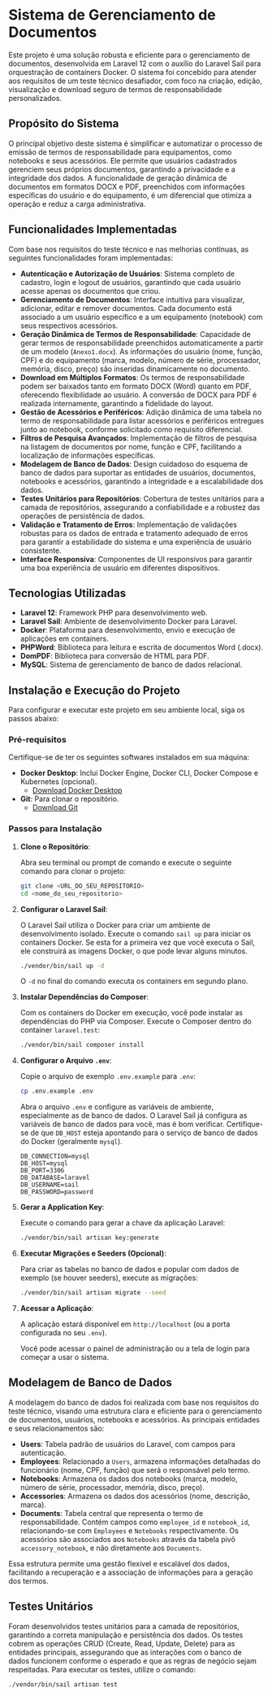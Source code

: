 # Sistema de Gerenciamento de Documentos

Este projeto é uma solução robusta e eficiente para o gerenciamento de documentos, desenvolvida em Laravel 12 com o auxílio do Laravel Sail para orquestração de containers Docker. O sistema foi concebido para atender aos requisitos de um teste técnico desafiador, com foco na criação, edição, visualização e download seguro de termos de responsabilidade personalizados.

## Propósito do Sistema

O principal objetivo deste sistema é simplificar e automatizar o processo de emissão de termos de responsabilidade para equipamentos, como notebooks e seus acessórios. Ele permite que usuários cadastrados gerenciem seus próprios documentos, garantindo a privacidade e a integridade dos dados. A funcionalidade de geração dinâmica de documentos em formatos DOCX e PDF, preenchidos com informações específicas do usuário e do equipamento, é um diferencial que otimiza a operação e reduz a carga administrativa.

## Funcionalidades Implementadas

Com base nos requisitos do teste técnico e nas melhorias contínuas, as seguintes funcionalidades foram implementadas:

*   **Autenticação e Autorização de Usuários**: Sistema completo de cadastro, login e logout de usuários, garantindo que cada usuário acesse apenas os documentos que criou.
*   **Gerenciamento de Documentos**: Interface intuitiva para visualizar, adicionar, editar e remover documentos. Cada documento está associado a um usuário específico e a um equipamento (notebook) com seus respectivos acessórios.
*   **Geração Dinâmica de Termos de Responsabilidade**: Capacidade de gerar termos de responsabilidade preenchidos automaticamente a partir de um modelo (`Anexo1.docx`). As informações do usuário (nome, função, CPF) e do equipamento (marca, modelo, número de série, processador, memória, disco, preço) são inseridas dinamicamente no documento.
*   **Download em Múltiplos Formatos**: Os termos de responsabilidade podem ser baixados tanto em formato DOCX (Word) quanto em PDF, oferecendo flexibilidade ao usuário. A conversão de DOCX para PDF é realizada internamente, garantindo a fidelidade do layout.
*   **Gestão de Acessórios e Periféricos**: Adição dinâmica de uma tabela no termo de responsabilidade para listar acessórios e periféricos entregues junto ao notebook, conforme solicitado como requisito diferencial.
*   **Filtros de Pesquisa Avançados**: Implementação de filtros de pesquisa na listagem de documentos por nome, função e CPF, facilitando a localização de informações específicas.
*   **Modelagem de Banco de Dados**: Design cuidadoso do esquema de banco de dados para suportar as entidades de usuários, documentos, notebooks e acessórios, garantindo a integridade e a escalabilidade dos dados.
*   **Testes Unitários para Repositórios**: Cobertura de testes unitários para a camada de repositórios, assegurando a confiabilidade e a robustez das operações de persistência de dados.
*   **Validação e Tratamento de Erros**: Implementação de validações robustas para os dados de entrada e tratamento adequado de erros para garantir a estabilidade do sistema e uma experiência de usuário consistente.
*   **Interface Responsiva**: Componentes de UI responsivos para garantir uma boa experiência de usuário em diferentes dispositivos.





## Tecnologias Utilizadas

*   **Laravel 12**: Framework PHP para desenvolvimento web.
*   **Laravel Sail**: Ambiente de desenvolvimento Docker para Laravel.
*   **Docker**: Plataforma para desenvolvimento, envio e execução de aplicações em containers.
*   **PHPWord**: Biblioteca para leitura e escrita de documentos Word (.docx).
*   **DomPDF**: Biblioteca para conversão de HTML para PDF.
*   **MySQL**: Sistema de gerenciamento de banco de dados relacional.

## Instalação e Execução do Projeto

Para configurar e executar este projeto em seu ambiente local, siga os passos abaixo:

### Pré-requisitos

Certifique-se de ter os seguintes softwares instalados em sua máquina:

*   **Docker Desktop**: Inclui Docker Engine, Docker CLI, Docker Compose e Kubernetes (opcional).
    *   [Download Docker Desktop](https://www.docker.com/products/docker-desktop)
*   **Git**: Para clonar o repositório.
    *   [Download Git](https://git-scm.com/downloads)

### Passos para Instalação

1.  **Clone o Repositório**:

    Abra seu terminal ou prompt de comando e execute o seguinte comando para clonar o projeto:

    ```bash
    git clone <URL_DO_SEU_REPOSITORIO>
    cd <nome_do_seu_repositorio>
    ```

2.  **Configurar o Laravel Sail**:

    O Laravel Sail utiliza o Docker para criar um ambiente de desenvolvimento isolado. Execute o comando `sail up` para iniciar os containers Docker. Se esta for a primeira vez que você executa o Sail, ele construirá as imagens Docker, o que pode levar alguns minutos.

    ```bash
    ./vendor/bin/sail up -d
    ```

    O `-d` no final do comando executa os containers em segundo plano.

3.  **Instalar Dependências do Composer**:

    Com os containers do Docker em execução, você pode instalar as dependências do PHP via Composer. Execute o Composer dentro do container `laravel.test`:

    ```bash
    ./vendor/bin/sail composer install
    ```

4.  **Configurar o Arquivo `.env`**:

    Copie o arquivo de exemplo `.env.example` para `.env`:

    ```bash
    cp .env.example .env
    ```

    Abra o arquivo `.env` e configure as variáveis de ambiente, especialmente as de banco de dados. O Laravel Sail já configura as variáveis de banco de dados para você, mas é bom verificar. Certifique-se de que `DB_HOST` esteja apontando para o serviço de banco de dados do Docker (geralmente `mysql`).

    ```dotenv
    DB_CONNECTION=mysql
    DB_HOST=mysql
    DB_PORT=3306
    DB_DATABASE=laravel
    DB_USERNAME=sail
    DB_PASSWORD=password
    ```

5.  **Gerar a Application Key**:

    Execute o comando para gerar a chave da aplicação Laravel:

    ```bash
    ./vendor/bin/sail artisan key:generate
    ```

6.  **Executar Migrações e Seeders (Opcional)**:

    Para criar as tabelas no banco de dados e popular com dados de exemplo (se houver seeders), execute as migrações:

    ```bash
    ./vendor/bin/sail artisan migrate --seed
    ```

7.  **Acessar a Aplicação**:

    A aplicação estará disponível em `http://localhost` (ou a porta configurada no seu `.env`).

    Você pode acessar o painel de administração ou a tela de login para começar a usar o sistema.

## Modelagem de Banco de Dados

A modelagem do banco de dados foi realizada com base nos requisitos do teste técnico, visando uma estrutura clara e eficiente para o gerenciamento de documentos, usuários, notebooks e acessórios. As principais entidades e seus relacionamentos são:

*   **Users**: Tabela padrão de usuários do Laravel, com campos para autenticação.
*   **Employees**: Relacionado a `Users`, armazena informações detalhadas do funcionário (nome, CPF, função) que será o responsável pelo termo.
*   **Notebooks**: Armazena os dados dos notebooks (marca, modelo, número de série, processador, memória, disco, preço).
*   **Accessories**: Armazena os dados dos acessórios (nome, descrição, marca).
*   **Documents**: Tabela central que representa o termo de responsabilidade. Contém campos como `employee_id` e `notebook_id`, relacionando-se com `Employees` e `Notebooks` respectivamente. Os acessórios são associados aos `Notebooks` através da tabela pivô `accessory_notebook`, e não diretamente aos `Documents`.

Essa estrutura permite uma gestão flexível e escalável dos dados, facilitando a recuperação e a associação de informações para a geração dos termos.

## Testes Unitários

Foram desenvolvidos testes unitários para a camada de repositórios, garantindo a correta manipulação e persistência dos dados. Os testes cobrem as operações CRUD (Create, Read, Update, Delete) para as entidades principais, assegurando que as interações com o banco de dados funcionem conforme o esperado e que as regras de negócio sejam respeitadas. Para executar os testes, utilize o comando:

```bash
./vendor/bin/sail artisan test
```
